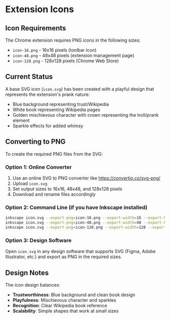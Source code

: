 # Extension Icons

## Icon Requirements

The Chrome extension requires PNG icons in the following sizes:
- `icon-16.png` - 16x16 pixels (toolbar icon)
- `icon-48.png` - 48x48 pixels (extension management page)
- `icon-128.png` - 128x128 pixels (Chrome Web Store)

## Current Status

A base SVG icon (`icon.svg`) has been created with a playful design that represents the extension's prank nature:
- Blue background representing trust/Wikipedia
- White book representing Wikipedia pages
- Golden mischievous character with crown representing the troll/prank element
- Sparkle effects for added whimsy

## Converting to PNG

To create the required PNG files from the SVG:

### Option 1: Online Converter
1. Use an online SVG to PNG converter like https://convertio.co/svg-png/
2. Upload `icon.svg`
3. Set output sizes to 16x16, 48x48, and 128x128 pixels
4. Download and rename files accordingly

### Option 2: Command Line (if you have Inkscape installed)
```bash
inkscape icon.svg --export-png=icon-16.png --export-width=16 --export-height=16
inkscape icon.svg --export-png=icon-48.png --export-width=48 --export-height=48
inkscape icon.svg --export-png=icon-128.png --export-width=128 --export-height=128
```

### Option 3: Design Software
Open `icon.svg` in any design software that supports SVG (Figma, Adobe Illustrator, etc.) and export as PNG in the required sizes.

## Design Notes

The icon design balances:
- **Trustworthiness**: Blue background and clean book design
- **Playfulness**: Mischievous character and sparkles
- **Recognition**: Clear Wikipedia book reference
- **Scalability**: Simple shapes that work at small sizes 